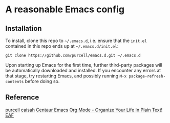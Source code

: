 # A reasonable Emacs config
## Installation

To install, clone this repo to `~/.emacs.d`, i.e. ensure that the
`init.el` contained in this repo ends up at `~/.emacs.d/init.el`:

```
git clone https://github.com/purcell/emacs.d.git ~/.emacs.d
```

Upon starting up Emacs for the first time, further third-party
packages will be automatically downloaded and installed. If you
encounter any errors at that stage, try restarting Emacs, and possibly
running `M-x package-refresh-contents` before doing so.

## Reference
[purcell](https://github.com/purcell/emacs.d)
[caisah](https://github.com/caisah/emacs.dz)
[Centaur Emacs](https://github.com/seagle0128/.emacs.d)
[Org Mode - Organize Your Life In Plain Text!](http://doc.norang.ca/org-mode.html)
[EAF](https://github.com/manateelazycat/emacs-application-framework)

